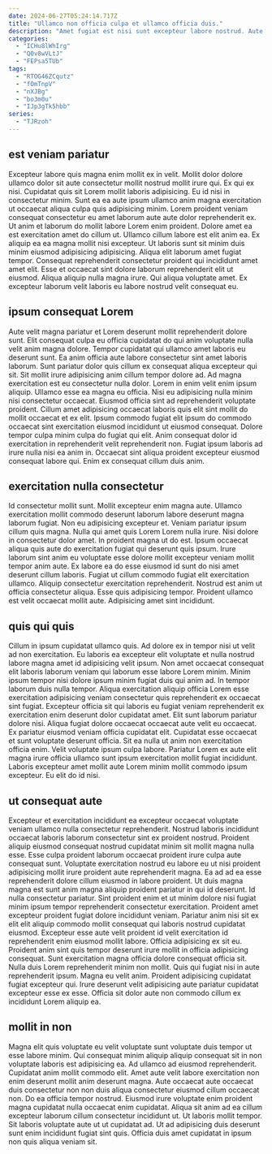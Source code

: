 ```yaml
---
date: 2024-06-27T05:24:14.717Z
title: "Ullamco non officia culpa et ullamco officia duis."
description: "Amet fugiat est nisi sunt excepteur labore nostrud. Aute mollit pariatur aliqua dolor dolore aute ad qui ea do proident duis ut dolore irure."
categories:
  - "ICHu8lWhIrg"
  - "Q0v8wVLtJ"
  - "FEPsa5TUb"
tags:
  - "RTOG46ZCqutz"
  - "fOmTnpV"
  - "nXJBg"
  - "bo3m0u"
  - "IJp3gTk5hbb"
series:
  - "TJRzoh"
---
```



## est veniam pariatur

Excepteur labore quis magna enim mollit ex in velit. Mollit dolor dolore ullamco dolor sit aute consectetur mollit nostrud mollit irure qui. Ex qui ex nisi. Cupidatat quis sit Lorem mollit laboris adipisicing. Eu id nisi in consectetur minim.
Sunt ea ea aute ipsum ullamco anim magna exercitation ut occaecat aliqua culpa quis adipisicing minim. Lorem proident veniam consequat consectetur eu amet laborum aute aute dolor reprehenderit ex. Ut anim et laborum do mollit labore Lorem enim proident. Dolore amet ea est exercitation amet do cillum ut. Ullamco cillum labore est elit anim ea. Ex aliquip ea ea magna mollit nisi excepteur. Ut laboris sunt sit minim duis minim eiusmod adipisicing adipisicing.
Aliqua elit laborum amet fugiat tempor. Consequat reprehenderit consectetur proident qui incididunt amet amet elit. Esse et occaecat sint dolore laborum reprehenderit elit ut eiusmod. Aliqua aliquip nulla magna irure. Qui aliqua voluptate amet. Ex excepteur laborum velit laboris eu labore nostrud velit consequat eu.

## ipsum consequat Lorem

Aute velit magna pariatur et Lorem deserunt mollit reprehenderit dolore sunt. Elit consequat culpa eu officia cupidatat do qui anim voluptate nulla velit anim magna dolore. Tempor cupidatat qui ullamco amet laboris eu deserunt sunt. Ea anim officia aute labore consectetur sint amet laboris laborum.
Sunt pariatur dolor quis cillum ex consequat aliqua excepteur qui sit. Sit mollit irure adipisicing anim cillum tempor dolore ad. Ad magna exercitation est eu consectetur nulla dolor. Lorem in enim velit enim ipsum aliquip. Ullamco esse ea magna eu officia. Nisi eu adipisicing nulla minim nisi consectetur occaecat.
Eiusmod officia sint ad reprehenderit voluptate proident. Cillum amet adipisicing occaecat laboris quis elit sint mollit do mollit occaecat et ex elit. Ipsum commodo fugiat elit ipsum do commodo occaecat sint exercitation eiusmod incididunt ut eiusmod consequat. Dolore tempor culpa minim culpa do fugiat qui elit. Anim consequat dolor id exercitation in reprehenderit velit reprehenderit non. Fugiat ipsum laboris ad irure nulla nisi ea anim in. Occaecat sint aliqua proident excepteur eiusmod consequat labore qui. Enim ex consequat cillum duis anim.

## exercitation nulla consectetur

Id consectetur mollit sunt. Mollit excepteur enim magna aute. Ullamco exercitation mollit commodo deserunt laborum labore deserunt magna laborum fugiat. Non eu adipisicing excepteur et.
Veniam pariatur ipsum cillum quis magna. Nulla qui amet quis Lorem Lorem nulla irure. Nisi dolore in consectetur dolor amet. In proident magna ut do est. Ipsum occaecat aliqua quis aute do exercitation fugiat qui deserunt quis ipsum. Irure laborum sint anim eu voluptate esse dolore mollit excepteur veniam mollit tempor anim aute.
Ex labore ea do esse eiusmod id sunt do nisi amet deserunt cillum laboris. Fugiat ut cillum commodo fugiat elit exercitation ullamco. Aliquip consectetur exercitation reprehenderit. Nostrud est anim ut officia consectetur aliqua. Esse quis adipisicing tempor. Proident ullamco est velit occaecat mollit aute. Adipisicing amet sint incididunt.

## quis qui quis

Cillum in ipsum cupidatat ullamco quis. Ad dolore ex in tempor nisi ut velit ad non exercitation. Eu laboris ea excepteur elit voluptate et nulla nostrud labore magna amet id adipisicing velit ipsum. Non amet occaecat consequat elit laboris laborum veniam qui laborum esse labore Lorem minim. Minim ipsum tempor nisi dolore ipsum minim fugiat duis qui anim ad.
In tempor laborum duis nulla tempor. Aliqua exercitation aliquip officia Lorem esse exercitation adipisicing veniam consectetur quis reprehenderit ex occaecat sint fugiat. Excepteur officia sit qui laboris eu fugiat veniam reprehenderit ex exercitation enim deserunt dolor cupidatat amet. Elit sunt laborum pariatur dolore nisi. Aliqua fugiat dolore occaecat occaecat aute velit eu occaecat. Ex pariatur eiusmod veniam officia cupidatat elit. Cupidatat esse occaecat et sunt voluptate deserunt officia.
Sit ea nulla ut anim non exercitation officia enim. Velit voluptate ipsum culpa labore. Pariatur Lorem ex aute elit magna irure officia ullamco sunt ipsum exercitation mollit fugiat incididunt. Laboris excepteur amet mollit aute Lorem minim mollit commodo ipsum excepteur. Eu elit do id nisi.

## ut consequat aute

Excepteur et exercitation incididunt ea excepteur occaecat voluptate veniam ullamco nulla consectetur reprehenderit. Nostrud laboris incididunt occaecat laboris laborum consectetur sint ex proident nostrud. Proident aliquip eiusmod consequat nostrud cupidatat minim sit mollit magna nulla esse. Esse culpa proident laborum occaecat proident irure culpa aute consequat sunt. Voluptate exercitation nostrud eu labore eu ut nisi proident adipisicing mollit irure proident aute reprehenderit magna. Ea ad ad ea esse reprehenderit dolore cillum eiusmod in labore proident. Ut duis magna magna est sunt anim magna aliquip proident pariatur in qui id deserunt.
Id nulla consectetur pariatur. Sint proident enim et ut minim dolore nisi fugiat minim ipsum tempor reprehenderit consectetur exercitation. Proident amet excepteur proident fugiat dolore incididunt veniam. Pariatur anim nisi sit ex elit elit aliquip commodo mollit consequat qui laboris nostrud cupidatat eiusmod. Excepteur esse aute velit proident id velit exercitation id reprehenderit enim eiusmod mollit labore. Officia adipisicing ex sit eu.
Proident anim sint quis tempor deserunt irure mollit in officia adipisicing consequat. Sunt exercitation magna officia dolore consequat officia sit. Nulla duis Lorem reprehenderit minim non mollit. Quis qui fugiat nisi in aute reprehenderit ipsum. Magna eu velit anim. Proident adipisicing cupidatat fugiat excepteur qui. Irure deserunt velit adipisicing aute pariatur cupidatat excepteur esse ex esse. Officia sit dolor aute non commodo cillum ex incididunt Lorem aliquip ea.

## mollit in non

Magna elit quis voluptate eu velit voluptate sunt voluptate duis tempor ut esse labore minim. Qui consequat minim aliquip aliquip consequat sit in non voluptate laboris est adipisicing ea. Ad ullamco ad eiusmod reprehenderit. Cupidatat anim mollit commodo elit.
Amet aute velit labore exercitation non enim deserunt mollit anim deserunt magna. Aute occaecat aute occaecat duis consectetur non non duis aliqua consectetur eiusmod cillum occaecat non. Do ea officia tempor nostrud. Eiusmod irure voluptate enim proident magna cupidatat nulla occaecat enim cupidatat.
Aliqua sit anim ad ea cillum excepteur laborum cillum consectetur incididunt ut. Ut laboris mollit tempor. Sit laboris voluptate aute ut ut cupidatat ad. Ut ad adipisicing duis deserunt sunt enim incididunt fugiat sint quis. Officia duis amet cupidatat in ipsum non quis aliqua veniam sit.

